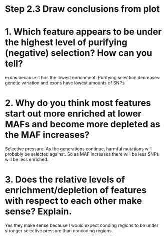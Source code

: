 # Step 2.3 Draw conclusions from plot
# 1. Which feature appears to be under the highest level of purifying (negative) selection? How can you tell?
exons because it has the lowest enrichment. Purifying selection decreases genetic variation and exons have lowest amounts of SNPs
# 2. Why do you think most features start out more enriched at lower MAFs and become more depleted as the MAF increases? 
Selective pressure. As the generations continue, harmful mutations will probably be selected against. So as MAF increases there will be less SNPs will be less enriched.
# 3. Does the relative levels of enrichment/depletion of features with respect to each other make sense? Explain.
Yes they make sense because I would expect conding regions to be under stronger selective pressure than noncoding regions. 

